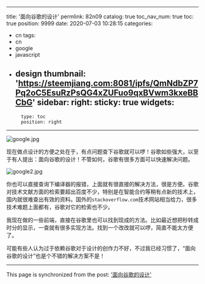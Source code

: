 
---
title: '面向谷歌的设计'
permlink: 82n09
catalog: true
toc_nav_num: true
toc: true
position: 9999
date: 2020-07-03 10:28:15
categories:
- cn
tags:
- cn
- google
- javascript
- design
thumbnail: 'https://steemjiang.com:8081/ipfs/QmNdbZP7Pq2oC5EsuRzPsQG4xZUFuo9qxBVwm3kxeBBCbG'
sidebar:
    right:
        sticky: true
widgets:
    -
        type: toc
        position: right
---


![google.jpg](https://steemjiang.com:8081/ipfs/QmNdbZP7Pq2oC5EsuRzPsQG4xZUFuo9qxBVwm3kxeBBCbG)

现在做点设计的方便之处在于，有点问题查下谷歌就可以啰！谷歌如些强大，以至于有人提出：面向谷歌的设计！不管如何，谷歌有很多方面可以快速解决问题。

![google2.jpg](https://steemjiang.com:8081/ipfs/QmTFADpC7XpnQyg78NqjVxbaLpgWC4xCdNmPFNRSaxStbv)

你也可以直接查询下编译器的报错，上面就有很直接的解决方法，很是方便。谷歌对技术文献方面的检索要超出百度不少，特别是在智能合约等稍有点新的技术上，国内就很难查出有效的资料。国外的`stackoverflow.com`技术网站相当给力，很多技术难题上面都有，谷歌对它的检索也不少。

我现在做的一些前端，直接在谷歌里也可以找到现成的方法。比如最近想把秒转成时分的显示，一查就有很多实现方法。找到一个改改就可以啰，简直不能太方便了。

可能有些人认为过于依赖谷歌对于设计的创作力不好，不过我已经习惯了，“面向谷歌的设计”也是个不错的解决方案不是！

- - -

This page is synchronized from the post: ['面向谷歌的设计'](https://steemit.com/@lemooljiang/82n09)
